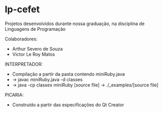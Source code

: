 # lp-cefet
 Projetos desenvolvidos durante nossa graduação, na disciplina de Linguagens de Programação

 Colaboradores:
 * Arthur Severo de Souza
 * Victor Le Roy Matos


INTERPRETADOR:
* Compilação a partir da pasta contendo miniRuby.java
* ->  javac miniRuby.java -d classes
* ->  java -cp classes miniRuby [source file] -> ./_examples/[source file]

PICARIA:
* Construído a partir das especificações do Qt Creator
